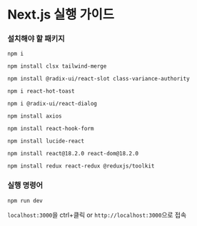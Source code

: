 # Next.js 실행 가이드
### 설치해야 할 패키지

`npm i`

`npm install clsx tailwind-merge`

`npm install @radix-ui/react-slot class-variance-authority`

`npm i react-hot-toast`

`npm i @radix-ui/react-dialog`

`npm install axios`

`npm install react-hook-form`

`npm install lucide-react`

`npm install react@18.2.0 react-dom@18.2.0`

`npm install redux react-redux @reduxjs/toolkit` 

### 실행 명령어

`npm run dev`

`localhost:3000`을 ctrl+클릭 or `http://localhost:3000`으로 접속

